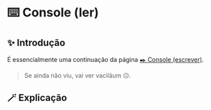 # ⌨️ Console (ler)
## ✨ Introdução
É essencialmente uma continuação da página [✒️ Console (escrever)](escrever-console.md).
> Se ainda não viu, vai ver vacilãum ☹️.

## 🪄 Explicação


